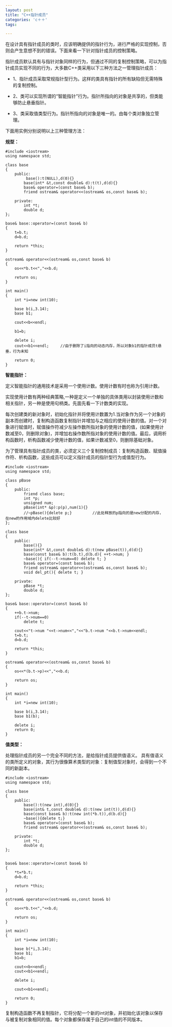 ```yaml
---
layout: post
title: "C++指针成员"
categories: 'c＋＋'
tags:

---
```


在设计具有指针成员的类时，应该明确提供的指针行为，进行严格的实现控制，否则会产生意想不到的错误。下面来看一下针对指针成员的控制策略。

指针成员默认具有与指针对象同样的行为，但通过不同的复制控制策略，可以为指针成员实现不同的行为，大多数C++类采用以下三种方法之一管理指针成员：

*  1、指针成员采取常规指针型行为。这样的类具有指针的所有缺陷但无需特殊的复制控制。

*  2、类可以实现所谓的“智能指针”行为。指针所指向的对象是共享的，但类能够防止悬垂指针。

*  3、类采取值类型行为。指针所指向的对象是唯一的。由每个类对象独立管理。

下面用实例分别说明以上三种管理方法：

**规型：**
	
	#include <iostream>
    using namespace std;

    class base
    {
        public:
		     base():t(NULL),d(0){}
            base(int* &t,const double& d):t(t),d(d){}
            base& operator=(const base& b);
            friend ostream& operator<<(ostream& os,const base& b);

        private:
            int *t;
            double d;
    };

    base& base::operator=(const base& b)
    {
        t=b.t;
        d=b.d;

        return *this;
    }

    ostream& operator<<(ostream& os,const base& b)
    {
        os<<*b.t<<","<<b.d;

        return os;
    }

    int main()
    {
        int *i=new int(10);
        
        base b(i,3.14);
        base b1;

        cout<<b<<endl;

        b1=b;

        delete i;
        cout<<b1<<endl;		//由于删除了i指向的动态内存，所以对象b1的指针成员t悬垂，行为未知

        return 0;
    }

**智能指针：**

定义智能指针的通用技术是采用一个使用计数。使用计数有时也称为引用计数。
	
实现使用计数有两种经典策略,一种是定义一个单独的具体类用以封装使用计数和相关指针，另一种是使用句柄类。先面先看一下计数类的实现。
	
每次创建类的新对象时，初始化指针并将使用计数置为1.当对象作为另一个对象的副本而创建时，复制构造函数复制指针并增加与之相应的使用计数的值。对一个对象进行赋值时，赋值操作符减少左操作数所指对象的使用计数的值，(如果使用计数减至0，则删除对象)，并增加右操作数所指对象的使用计数的值。最后，调用析构函数时，析构函数减少使用计数的值，如果计数减至0，则删除基础对象。

为了管理具有指针成员的类，必须定义三个复制控制成员：复制构造函数、赋值操作符、析构函数，这些成员可以定义指针成员的指针型行为或值型行为。

	#include <iostream>
    using namespace std;

    class pBase
    {
        public:
            friend class base;
            int *p;
            unsigned num;
            pBase(int* &p):p(p),num(1){}
            //~pBase(){delete p;}         //此处释放的p指向的是new分配的内存，在new的作用域内delete比较好
    };

    class base
    {
        public:
            base(){}
            base(int* &t,const double& d):t(new pBase(t)),d(d){}
            base(const base& b):t(b.t),d(b.d){ ++t->num; }
            ~base(){ if(--t->num==0) delete t; }
            base& operator=(const base& b);
            friend ostream& operator<<(ostream& os,const base& b);
            void del_pt(){ delete t; }

        private:
            pBase *t;
            double d;
    };

    base& base::operator=(const base& b)
    {
        ++b.t->num;
        if(--t->num==0)
            delete t;

        cout<<"t->num "<<t->num<<","<<"b.t->num "<<b.t->num<<endl;
        t=b.t;
        d=b.d;

        return *this;
    }

    ostream& operator<<(ostream& os,const base& b)
    {
        os<<*(b.t->p)<<","<<b.d;

        return os;
    }

    int main()
    {
        int *i=new int(10);
        
        base b(i,3.14);
        base b1(b);

        delete i;
        return 0;
    }


**值类型：**

处理指针成员的另一个完全不同的方法，是给指针成员提供值语义。
具有值语义的类所定义的对象，其行为很像算术类型的对象：复制值型对象时，会得到一个不同的新副本。

	#include <iostream>
    using namespace std;

    class base
    {
        public:
            base():t(new int),d(0){}
            base(int& t,const double& d):t(new int(t)),d(d){}
            base(const base& b):t(new int(*b.t)),d(b.d){}
            ~base(){delete t;}
            base& operator=(const base& b);
            friend ostream& operator<<(ostream& os,const base& b);

        private:
            int *t;
            double d;
    };


    base& base::operator=(const base& b)
    {
        *t=*b.t;
        d=b.d;

        return *this;
    }

    ostream& operator<<(ostream& os,const base& b)
    {
        os<<*b.t<<","<<b.d;

        return os;
    }

    int main()
    {
        int *i=new int(10);
        
        base b(*i,3.14);
        base b1;
        b1=b;

        cout<<b<<endl;
        cout<<b1<<endl;

        delete i;

        cout<<b1<<endl;

        return 0;
    }

复制构造函数不再复制指针，它将分配一个新的int对象，并初始化该对象以保存与被复制对象相同的值。每个对象都保存属于自己的int值的不同版本。

	
	
